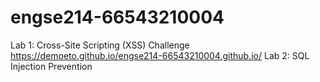 ﻿# engse214-66543210004
Lab 1: Cross-Site Scripting (XSS) Challenge
https://demoeto.github.io/engse214-66543210004.github.io/
Lab 2: SQL Injection Prevention

